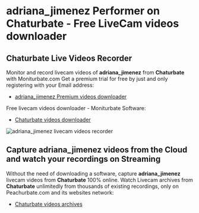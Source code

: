# adriana_jimenez Performer on Chaturbate - Free LiveCam videos downloader

## Chaturbate Live Videos Recorder

Monitor and record livecam videos of **adriana_jimenez** from **Chaturbate** with Moniturbate.com
Get a premium trial for free by just and only registering with your Email address:
* [adriana_jimenez Premium videos downloader](https://moniturbate.com/request-demo-licence-key.html)

Free livecam videos downloader - Moniturbate Software:
* [Chaturbate videos downloader](https://moniturbate.com/moniturbate-download-software.html)

![adriana_jimenez livecam videos recorder](https://peachurnet.com/templates/moniturbate-software.png)


## Capture adriana_jimenez videos from the Cloud and watch your recordings on Streaming

Without the need of downloading a software, capture **adriana_jimenez** livecam videos from **Chaturbate** 100% online.
Watch Livecam archives from **Chaturbate** unlimitedly from thousands of existing recordings, only on Peachurbate.com and its websites network:
* [Chaturbate videos archives](https://peachurnet.com/)
